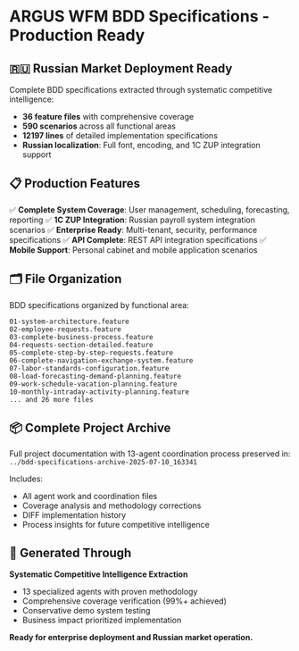 # ARGUS WFM BDD Specifications - Production Ready

## 🇷🇺 Russian Market Deployment Ready
Complete BDD specifications extracted through systematic competitive intelligence:
- **36 feature files** with comprehensive coverage
- **590 scenarios** across all functional areas  
- **12197 lines** of detailed implementation specifications
- **Russian localization**: Full font, encoding, and 1C ZUP integration support

## 📋 Production Features
✅ **Complete System Coverage**: User management, scheduling, forecasting, reporting
✅ **1C ZUP Integration**: Russian payroll system integration scenarios
✅ **Enterprise Ready**: Multi-tenant, security, performance specifications
✅ **API Complete**: REST API integration specifications
✅ **Mobile Support**: Personal cabinet and mobile application scenarios

## 🗂️ File Organization
BDD specifications organized by functional area:
```
01-system-architecture.feature
02-employee-requests.feature
03-complete-business-process.feature
04-requests-section-detailed.feature
05-complete-step-by-step-requests.feature
06-complete-navigation-exchange-system.feature
07-labor-standards-configuration.feature
08-load-forecasting-demand-planning.feature
09-work-schedule-vacation-planning.feature
10-monthly-intraday-activity-planning.feature
... and 26 more files
```

## 📦 Complete Project Archive
Full project documentation with 13-agent coordination process preserved in:
`../bdd-specifications-archive-2025-07-10_163341`

Includes:
- All agent work and coordination files
- Coverage analysis and methodology corrections  
- DIFF implementation history
- Process insights for future competitive intelligence

## 🚀 Generated Through
**Systematic Competitive Intelligence Extraction**
- 13 specialized agents with proven methodology
- Comprehensive coverage verification (99%+ achieved)
- Conservative demo system testing
- Business impact prioritized implementation

**Ready for enterprise deployment and Russian market operation.**
